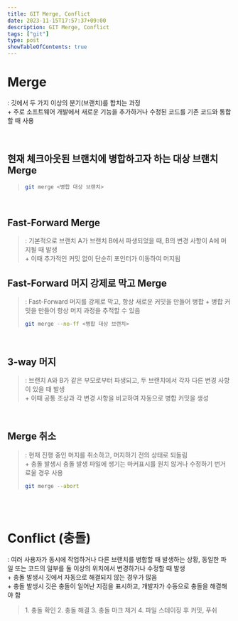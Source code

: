 ```yaml
---
title: GIT Merge, Conflict
date: 2023-11-15T17:57:37+09:00
description: GIT Merge, Conflict
tags: ["git"]
type: post
showTableOfContents: true
---
```


# Merge
: 깃에서 두 가지 이상의 분기(브랜치)를 합치는 과정  
\+ 주로 소프트웨어 개발에서 새로운 기능을 추가하거나 수정된 코드를 기존 코드와 통합할 때 사용  

<br/>

##  현재 체크아웃된 브랜치에 병합하고자 하는 대상 브랜치 Merge
> ``` Bash
> git merge <병합 대상 브랜치>
> ```  

<br/>

## Fast-Forward Merge
> : 기본적으로 브랜치 A가 브랜치 B에서 파생되었을 때, B의 변경 사항이 A에 머지될 때 발생  
> \+ 이때 추가적인 커밋 없이 단순히 포인터가 이동하여 머지됨  

## Fast-Forward 머지 강제로 막고 Merge
> : Fast-Forward 머지를 강제로 막고, 항상 새로운 커밋을 만들어 병합
> \+ 병합 커밋을 만들어 항상 머지 과정을 추적할 수 있음
> ``` Bash
> git merge --no-ff <병합 대상 브랜치>
> ```  

<br/>

## 3-way 머지
> : 브랜치 A와 B가 같은 부모로부터 파생되고, 두 브랜치에서 각자 다른 변경 사항이 있을 때 발생  
> \+ 이때 공통 조상과 각 변경 사항을 비교하여 자동으로 병합 커밋을 생성  

<br/>

## Merge 취소
> : 현재 진행 중인 머지를 취소하고, 머지하기 전의 상태로 되돌림  
> \+ 충돌 발생시 충돌 발생 파일에 생기는 마커표시를 원치 않거나 수정하기 번거로울 경우 사용  
> ``` Bash
> git merge --abort
> ```  

<br/>
<br/>


# Conflict (충돌)
: 여러 사용자가 동시에 작업하거나 다른 브랜치를 병합할 때 발생하는 상황, 동일한 파일 또는 코드의 일부를 둘 이상의 위치에서 변경하거나 수정할 때 발생  
\+ 충돌 발생시 깃에서 자동으로 해결되지 않는 경우가 많음  
\+ 충돌 발생시 깃은 충돌이 일어난 지점을 표시하고, 개발자가 수동으로 충돌을 해결해야 함  

> 1\. 충돌 확인
> 2\. 충돌 해결
> 3\. 충돌 마크 제거
> 4\. 파일 스테이징 후 커밋, 푸쉬

<br/>
<br/>
